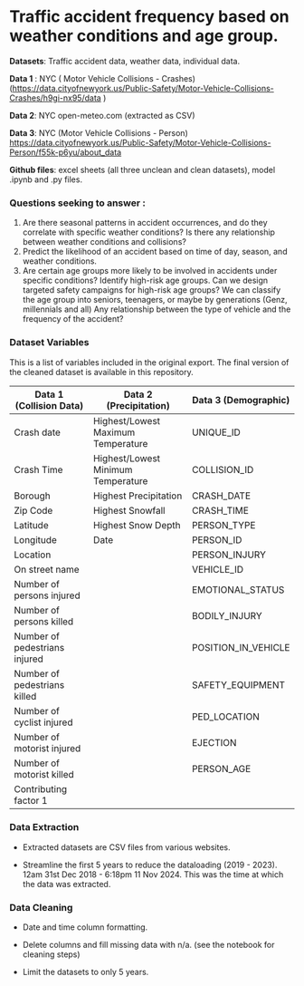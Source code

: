# Traffic accident frequency based on weather conditions and age group. 
**Datasets**: Traffic accident data, weather data, individual data.

**Data 1** : NYC ( Motor Vehicle Collisions - Crashes) (https://data.cityofnewyork.us/Public-Safety/Motor-Vehicle-Collisions-Crashes/h9gi-nx95/data )

**Data 2**: NYC open-meteo.com (extracted as CSV)

**Data 3**: NYC (Motor Vehicle Collisions - Person)  https://data.cityofnewyork.us/Public-Safety/Motor-Vehicle-Collisions-Person/f55k-p6yu/about_data 

**Github files**: excel sheets (all three unclean and clean datasets), model .ipynb and .py files.

### Questions seeking to answer : 

1. Are there seasonal patterns in accident occurrences, and do they correlate with specific weather conditions? Is there any relationship between weather conditions and collisions? 
2. Predict the likelihood of an accident based on time of day, season, and weather conditions.
3. Are certain age groups more likely to be involved in accidents under specific conditions? Identify high-risk age groups. Can we design targeted safety campaigns for high-risk age groups? We can classify the age group into seniors, teenagers, or maybe by generations (Genz, millennials and all) Any relationship between the type of vehicle and the frequency of the accident?

### Dataset Variables
This is a list of variables included in the original export. The final version of the cleaned dataset is available in this repository.

| Data 1 (Collision Data)      | Data 2 (Precipitation)                  | Data 3 (Demographic)     |
|------------------------------|-----------------------------------------|--------------------------|
| Crash date                   | Highest/Lowest Maximum Temperature      | UNIQUE_ID                |
| Crash Time                   | Highest/Lowest Minimum Temperature      | COLLISION_ID             |
| Borough                      | Highest Precipitation                   | CRASH_DATE               |
| Zip Code                     | Highest Snowfall                        | CRASH_TIME               |
| Latitude                     | Highest Snow Depth                      | PERSON_TYPE              |
| Longitude                    | Date                                    | PERSON_ID                |
| Location                     |                                         | PERSON_INJURY            |
| On street name               |                                         | VEHICLE_ID               |
| Number of persons injured    |                                         | EMOTIONAL_STATUS         |
| Number of persons killed     |                                         | BODILY_INJURY            |
| Number of pedestrians injured|                                         | POSITION_IN_VEHICLE      |
| Number of pedestrians killed |                                         | SAFETY_EQUIPMENT         |
| Number of cyclist injured    |                                         | PED_LOCATION             |
| Number of motorist injured   |                                         | EJECTION                 |
| Number of motorist killed    |                                         | PERSON_AGE               |
| Contributing factor 1        |                                         |                          |


### Data Extraction
- Extracted datasets are CSV files from various websites.

- Streamline the first 5 years to reduce the dataloading (2019 - 2023). 12am 31st Dec 2018 - 6:18pm 11 Nov 2024. This was the time at which the data was extracted. 

### Data Cleaning 
- Date and time column formatting.

- Delete columns and fill missing data with n/a. (see the notebook for cleaning steps)

- Limit the datasets to only 5 years.
